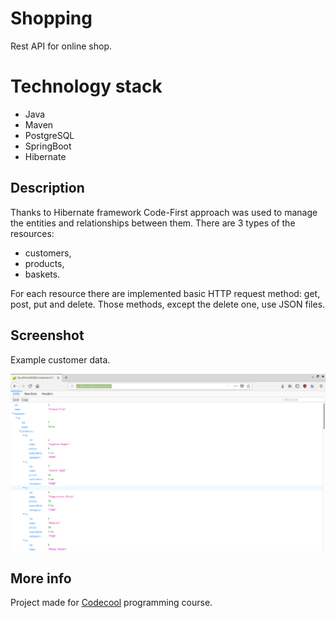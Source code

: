 # Shopping  
Rest API for online shop.  
  
# Technology stack  
- Java  
- Maven  
- PostgreSQL  
- SpringBoot  
- Hibernate  
  
## Description  
  
Thanks to Hibernate framework Code-First approach was used to manage the entities and relationships between them. There are 3 types of the resources:  
- customers,  
- products,  
- baskets. 
 
For each resource there are implemented basic HTTP request method: get, post, put and delete. Those methods, except the delete one, use JSON files.  
  
## Screenshot  

Example customer data.
  
![Screenshot](shop.png)  
  
  
## More info  
  
Project made for [Codecool](https://codecool.com/) programming course.
